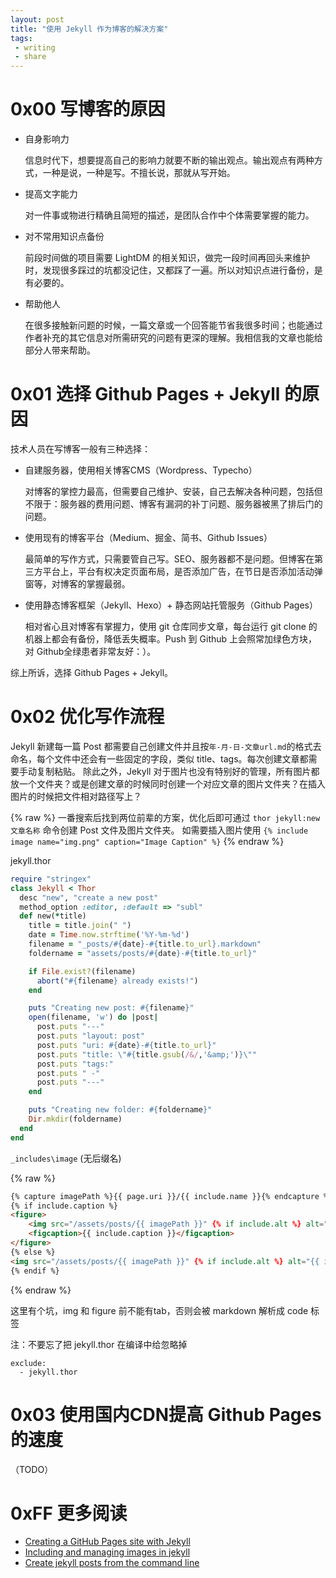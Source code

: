 ```yaml
---
layout: post
title: "使用 Jekyll 作为博客的解决方案"
tags:
 - writing
 - share
---
```


# 0x00 写博客的原因
+ 自身影响力
  
    信息时代下，想要提高自己的影响力就要不断的输出观点。输出观点有两种方式，一种是说，一种是写。不擅长说，那就从写开始。
  
+ 提高文字能力
  
    对一件事或物进行精确且简短的描述，是团队合作中个体需要掌握的能力。
  
+ 对不常用知识点备份
  
    前段时间做的项目需要 LightDM 的相关知识，做完一段时间再回头来维护时，发现很多踩过的坑都没记住，又都踩了一遍。所以对知识点进行备份，是有必要的。
  
+ 帮助他人
  
    在很多接触新问题的时候，一篇文章或一个回答能节省我很多时间；也能通过作者补充的其它信息对所需研究的问题有更深的理解。我相信我的文章也能给部分人带来帮助。


# 0x01 选择 Github Pages + Jekyll 的原因
技术人员在写博客一般有三种选择：
+ 自建服务器，使用相关博客CMS（Wordpress、Typecho）
  
    对博客的掌控力最高，但需要自己维护、安装，自己去解决各种问题，包括但不限于：服务器的费用问题、博客有漏洞的补丁问题、服务器被黑了排后门的问题。
  
+ 使用现有的博客平台（Medium、掘金、简书、Github Issues）
  
    最简单的写作方式，只需要管自己写。SEO、服务器都不是问题。但博客在第三方平台上，平台有权决定页面布局，是否添加广告，在节日是否添加活动弹窗等，对博客的掌握最弱。
  
+ 使用静态博客框架（Jekyll、Hexo）+ 静态网站托管服务（Github Pages）
  
    相对省心且对博客有掌握力，使用 git 仓库同步文章，每台运行 git clone 的机器上都会有备份，降低丢失概率。Push 到 Github 上会照常加绿色方块，对 Github全绿患者非常友好：）。

综上所诉，选择 Github Pages + Jekyll。

# 0x02 优化写作流程 
Jekyll 新建每一篇 Post 都需要自己创建文件并且按`年-月-日-文章url.md`的格式去命名，每个文件中还会有一些固定的字段，类似 title、tags。每次创建文章都需要手动复制粘贴。
除此之外，Jekyll 对于图片也没有特别好的管理，所有图片都放一个文件夹？或是创建文章的时候同时创建一个对应文章的图片文件夹？在插入图片的时候把文件相对路径写上？

{% raw %}
一番搜索后找到两位前辈的方案，优化后即可通过 `thor jekyll:new 文章名称` 命令创建 Post 文件及图片文件夹。 如需要插入图片使用 `{% include image name="img.png" caption="Image Caption" %}`
{% endraw %}

jekyll.thor
```ruby
require "stringex"
class Jekyll < Thor
  desc "new", "create a new post"
  method_option :editor, :default => "subl"
  def new(*title)
    title = title.join(" ")
    date = Time.now.strftime('%Y-%m-%d')
    filename = "_posts/#{date}-#{title.to_url}.markdown"
    foldername = "assets/posts/#{date}-#{title.to_url}"

    if File.exist?(filename)
      abort("#{filename} already exists!")
    end

    puts "Creating new post: #{filename}"
    open(filename, 'w') do |post|
      post.puts "---"
      post.puts "layout: post"
      post.puts "uri: #{date}-#{title.to_url}"
      post.puts "title: \"#{title.gsub(/&/,'&amp;')}\""
      post.puts "tags:"
      post.puts " -"
      post.puts "---"
    end

    puts "Creating new folder: #{foldername}"
    Dir.mkdir(foldername)
  end
end
```

`_includes\image` (无后缀名)

{% raw %}
```html
{% capture imagePath %}{{ page.uri }}/{{ include.name }}{% endcapture %}
{% if include.caption %}
<figure>
    <img src="/assets/posts/{{ imagePath }}" {% if include.alt %} alt="{{ include.alt }}" {% endif %} {% if include.width %} width="{{ include.width }}" {% endif %}/>
    <figcaption>{{ include.caption }}</figcaption>
</figure>
{% else %}
<img src="/assets/posts/{{ imagePath }}" {% if include.alt %} alt="{{ include.alt }}" {% endif %} {% if include.width %} width="{{ include.width }}" {% endif %}/>
{% endif %}
```
{% endraw %}

这里有个坑，img 和 figure 前不能有tab，否则会被 markdown 解析成 code 标签

注：不要忘了把 jekyll.thor 在编译中给忽略掉
```
exclude:
  - jekyll.thor
```

# 0x03 使用国内CDN提高 Github Pages 的速度
（TODO）

# 0xFF 更多阅读
+ [Creating a GitHub Pages site with Jekyll](https://docs.github.com/en/pages/setting-up-a-github-pages-site-with-jekyll/creating-a-github-pages-site-with-jekyll)
+ [Including and managing images in jekyll](https://eduardoboucas.com/blog/2014/12/07/including-and-managing-images-in-jekyll.html)
+ [Create jekyll posts from the command line](https://gist.github.com/ichadhr/0b4e35174c7e90c0b31b)
